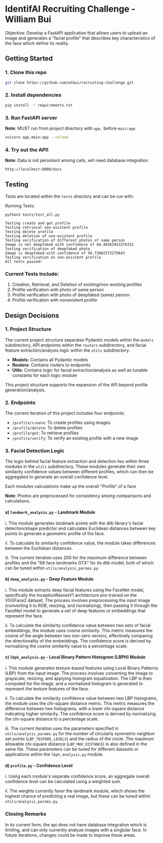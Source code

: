 
# IdentifAI Recruiting Challenge - William Bui

Objective: Develop a FastAPI application that allows users to upload an image and generates a "facial profile" that describes key characteristics of the face which define its reality.

## Getting Started

### 1. Clone this repo
```sh
git clone https://github.com/wtbui/recruiting-challenge.git
```

### 2. Install dependencies
```sh
pip install -r requirements.txt
```

### 3. Run FastAPI server
**Note**: MUST run from project directory with `app.` before `main:app`
```sh
uvicorn app.main:app --reload
```

### 4. Try out the API!
**Note**: Data is not persistent among calls, will need database integration
```sh
http://localhost:8000/docs
```

## Testing
Tests are located within the `tests` directory and can be run with:

Running Tests:
```
python3 tests/test_all.py

Testing create and get profile
Testing retrieval non-existent profile
Testing delete profile
Testing deletion of non-existent profile
Testing verification of different photos of same person
Image is not deepfaked with confidence of 84.49363453276332
Testing verification of deepfaked photo
Image is deepfaked with confidence of 56.73082372275643
Testing verification on non-existent profile
All tests passed!
```

### Current Tests Include:
1. Creation, Retrieval, and Deletion of existing/non-existing profiles
2. Profile verification with photo of same person
3. Profile verification with photo of deepfaked (same) person
4. Profile verification with nonexistent profile

## Design Decisions

### 1. Project Structure
The current project structure separates Pydantic models within the `models` subdirectory, API endpoints within the `routers` subdirectory, and facial feature extraction/analysis logic within the `utils` subdirectory.

- **Models**: Contains all Pydantic models
- **Routers**: Contains routers to endpoints
- **Utils**: Contains logic for facial extraction/analysis as well as tunable constants for each logic module

This project structure supports the expansion of the API beyond profile generation/analysis.

### 2. Endpoints
The current iteration of this project includes four endpoints:
- `/profile/create`: To create profiles using images
- `/profile/delete`: To delete profiles
- `/profile/get`: To retrieve profiles
- `/profile/verify`: To verify an existing profile with a new image

### 3. Facial Detection Logic
The logic behind facial feature extraction and detection lies within three modules in the `utils` subdirectory. These modules generate their own similarity confidence values between different profiles, which can then be aggregated to generate an overall confidence level. 

Each modules calculations make up the overall "Profile" of a face

**Note**: Photos are preprocessed for consistency among comparisons and calculations.

#### a) `landmark_analysis.py` - Landmark Module

i. This module generates landmark points with the dlib library's facial detection/shape predictor and calculates Euclidean distances between key points to generate a geometric profile of the face.

ii. To calculate its similarity confidence value, the module takes differences between the Euclidean distances.

iii. The current iteration uses 200 for the maximum difference between profiles and the "68 face landmarks GTX" for its dlib model, both of which can be tuned within `utils/analysis_params.py`.

#### b) `deep_analysis.py` - Deep Feature Module

i. This module extracts deep facial features using the FaceNet model, specifically the InceptionResnetV1 architecture pre-trained on the VGGFace2 dataset. The process involves preprocessing the input image (converting it to RGB, resizing, and normalizing), then passing it through the FaceNet model to generate a set of deep features or embeddings that represent the face.

ii. To calculate the similarity confidence value between two sets of facial embeddings, the module uses cosine similarity. This metric measures the cosine of the angle between two non-zero vectors, effectively comparing the directionality of the embeddings. The confidence score is derived by normalizing the cosine similarity value to a percentage scale.

#### c) `lbph_analysis.py` - Local Binary Pattern Histogram (LBPH) Module

i. This module generates texture-based features using Local Binary Patterns (LBP) from the input image. The process involves converting the image to grayscale, resizing, and applying histogram equalization. The LBP is then computed for the image, and a normalized histogram is generated to represent the texture features of the face.

ii. To calculate the similarity confidence value between two LBP histograms, the module uses the chi-square distance metric. This metric measures the difference between two histograms, with a lower chi-square distance indicating higher similarity. The confidence score is derived by normalizing the chi-square distance to a percentage scale.

iii. The current iteration uses the parameters specified in `utils/analysis_params.py` for the number of circularly symmetric neighbor set points (`LBP_TEXTURE_LEVELS`) and the radius of the circle. The maximum allowable chi-square distance (`LBP_MAX_DISTANCE`) is also defined in the same file. These parameters can be tuned for different datasets or applications within the `lbph_analysis.py` module.

#### d) `profile.py` - Confidence Level

i. Using each module's separate confidence score, an aggregate overall confidence level can be calculated using a weighted sum.

ii. The weights currently favor the landmark module, which shows the highest chance of predicting a real image, but these can be tuned within `utils/analysis_params.py`.

### Closing Remarks
In its current form, the api does not have database integration which is limiting, and can only currently analyze images with a singlular face. In future iterations, changes could be made to improve these areas.
